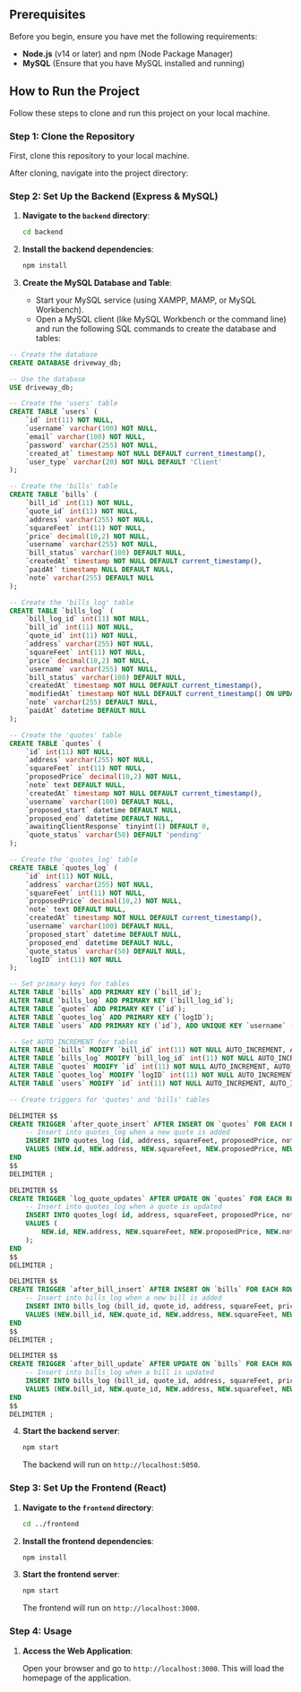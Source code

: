 

## Prerequisites

Before you begin, ensure you have met the following requirements:
- **Node.js** (v14 or later) and npm (Node Package Manager)
- **MySQL** (Ensure that you have MySQL installed and running)

## How to Run the Project

Follow these steps to clone and run this project on your local machine.

### Step 1: Clone the Repository

First, clone this repository to your local machine.

 
After cloning, navigate into the project directory:


### Step 2: Set Up the Backend (Express & MySQL)

1. **Navigate to the `backend` directory**:

   ```bash
   cd backend
   ```

2. **Install the backend dependencies**:

   ```bash
   npm install
   ```

3. **Create the MySQL Database and Table**:

   - Start your MySQL service (using XAMPP, MAMP, or MySQL Workbench).
   - Open a MySQL client (like MySQL Workbench or the command line) and run the following SQL commands to create the database and tables:

```sql
-- Create the database
CREATE DATABASE driveway_db;

-- Use the database
USE driveway_db;

-- Create the 'users' table
CREATE TABLE `users` (
    `id` int(11) NOT NULL,
    `username` varchar(100) NOT NULL,
    `email` varchar(100) NOT NULL,
    `password` varchar(255) NOT NULL,
    `created_at` timestamp NOT NULL DEFAULT current_timestamp(),
    `user_type` varchar(20) NOT NULL DEFAULT 'Client'
);

-- Create the 'bills' table
CREATE TABLE `bills` (
    `bill_id` int(11) NOT NULL,
    `quote_id` int(11) NOT NULL,
    `address` varchar(255) NOT NULL,
    `squareFeet` int(11) NOT NULL,
    `price` decimal(10,2) NOT NULL,
    `username` varchar(255) NOT NULL,
    `bill_status` varchar(100) DEFAULT NULL,
    `createdAt` timestamp NOT NULL DEFAULT current_timestamp(),
    `paidAt` timestamp NULL DEFAULT NULL,
    `note` varchar(255) DEFAULT NULL
);

-- Create the 'bills_log' table
CREATE TABLE `bills_log` (
    `bill_log_id` int(11) NOT NULL,
    `bill_id` int(11) NOT NULL,
    `quote_id` int(11) NOT NULL,
    `address` varchar(255) NOT NULL,
    `squareFeet` int(11) NOT NULL,
    `price` decimal(10,2) NOT NULL,
    `username` varchar(255) NOT NULL,
    `bill_status` varchar(100) DEFAULT NULL,
    `createdAt` timestamp NOT NULL DEFAULT current_timestamp(),
    `modifiedAt` timestamp NOT NULL DEFAULT current_timestamp() ON UPDATE current_timestamp(),
    `note` varchar(255) DEFAULT NULL,
    `paidAt` datetime DEFAULT NULL
);

-- Create the 'quotes' table
CREATE TABLE `quotes` (
    `id` int(11) NOT NULL,
    `address` varchar(255) NOT NULL,
    `squareFeet` int(11) NOT NULL,
    `proposedPrice` decimal(10,2) NOT NULL,
    `note` text DEFAULT NULL,
    `createdAt` timestamp NOT NULL DEFAULT current_timestamp(),
    `username` varchar(100) DEFAULT NULL,
    `proposed_start` datetime DEFAULT NULL,
    `proposed_end` datetime DEFAULT NULL,
    `awaitingClientResponse` tinyint(1) DEFAULT 0,
    `quote_status` varchar(50) DEFAULT 'pending'
);

-- Create the 'quotes_log' table
CREATE TABLE `quotes_log` (
    `id` int(11) NOT NULL,
    `address` varchar(255) NOT NULL,
    `squareFeet` int(11) NOT NULL,
    `proposedPrice` decimal(10,2) NOT NULL,
    `note` text DEFAULT NULL,
    `createdAt` timestamp NOT NULL DEFAULT current_timestamp(),
    `username` varchar(100) DEFAULT NULL,
    `proposed_start` datetime DEFAULT NULL,
    `proposed_end` datetime DEFAULT NULL,
    `quote_status` varchar(50) DEFAULT NULL,
    `logID` int(11) NOT NULL
);

-- Set primary keys for tables
ALTER TABLE `bills` ADD PRIMARY KEY (`bill_id`);
ALTER TABLE `bills_log` ADD PRIMARY KEY (`bill_log_id`);
ALTER TABLE `quotes` ADD PRIMARY KEY (`id`);
ALTER TABLE `quotes_log` ADD PRIMARY KEY (`logID`);
ALTER TABLE `users` ADD PRIMARY KEY (`id`), ADD UNIQUE KEY `username` (`username`);

-- Set AUTO_INCREMENT for tables
ALTER TABLE `bills` MODIFY `bill_id` int(11) NOT NULL AUTO_INCREMENT, AUTO_INCREMENT=1009;
ALTER TABLE `bills_log` MODIFY `bill_log_id` int(11) NOT NULL AUTO_INCREMENT, AUTO_INCREMENT=90;
ALTER TABLE `quotes` MODIFY `id` int(11) NOT NULL AUTO_INCREMENT, AUTO_INCREMENT=33;
ALTER TABLE `quotes_log` MODIFY `logID` int(11) NOT NULL AUTO_INCREMENT, AUTO_INCREMENT=90;
ALTER TABLE `users` MODIFY `id` int(11) NOT NULL AUTO_INCREMENT, AUTO_INCREMENT=8;

-- Create triggers for 'quotes' and 'bills' tables

DELIMITER $$
CREATE TRIGGER `after_quote_insert` AFTER INSERT ON `quotes` FOR EACH ROW BEGIN
    -- Insert into quotes_log when a new quote is added
    INSERT INTO quotes_log (id, address, squareFeet, proposedPrice, note, createdAt, username, proposed_start, proposed_end, quote_status)
    VALUES (NEW.id, NEW.address, NEW.squareFeet, NEW.proposedPrice, NEW.note, NEW.createdAt, NEW.username, NEW.proposed_start, NEW.proposed_end, NEW.quote_status);
END
$$
DELIMITER ;

DELIMITER $$
CREATE TRIGGER `log_quote_updates` AFTER UPDATE ON `quotes` FOR EACH ROW BEGIN
    -- Insert into quotes_log when a quote is updated
    INSERT INTO quotes_log( id, address, squareFeet, proposedPrice, note, createdAt, username, proposed_start, proposed_end, quote_status)
    VALUES (
        NEW.id, NEW.address, NEW.squareFeet, NEW.proposedPrice, NEW.note, NOW(), NEW.username, NEW.proposed_start, NEW.proposed_end, NEW.quote_status
    );
END
$$
DELIMITER ;

DELIMITER $$
CREATE TRIGGER `after_bill_insert` AFTER INSERT ON `bills` FOR EACH ROW BEGIN
    -- Insert into bills_log when a new bill is added
    INSERT INTO bills_log (bill_id, quote_id, address, squareFeet, price, username, bill_status, createdAt, note)
    VALUES (NEW.bill_id, NEW.quote_id, NEW.address, NEW.squareFeet, NEW.price, NEW.username, NEW.bill_status, NEW.createdAt, NEW.note);
END
$$
DELIMITER ;

DELIMITER $$
CREATE TRIGGER `after_bill_update` AFTER UPDATE ON `bills` FOR EACH ROW BEGIN
    -- Insert into bills_log when a bill is updated
    INSERT INTO bills_log (bill_id, quote_id, address, squareFeet, price, username, bill_status, createdAt, note, paidAt)
    VALUES (NEW.bill_id, NEW.quote_id, NEW.address, NEW.squareFeet, NEW.price, NEW.username, NEW.bill_status, OLD.createdAt, NEW.note, NEW.paidAt);
END
$$
DELIMITER ;
   ```

4. **Start the backend server**:

   ```bash
   npm start
   ```

   The backend will run on `http://localhost:5050`.

### Step 3: Set Up the Frontend (React)

1. **Navigate to the `frontend` directory**:

   ```bash
   cd ../frontend
   ```

2. **Install the frontend dependencies**:

   ```bash
   npm install
   ```

3. **Start the frontend server**:

   ```bash
   npm start
   ```

   The frontend will run on `http://localhost:3000`.

### Step 4: Usage

1. **Access the Web Application**:

   Open your browser and go to `http://localhost:3000`. This will load the homepage of the application.
